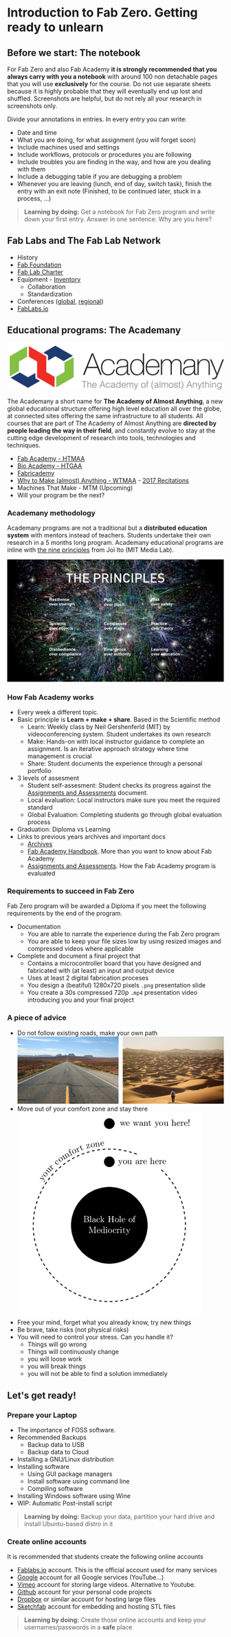 # Introduction to Fab Zero. Getting ready to unlearn

## Before we start: The notebook
For Fab Zero and also Fab Academy **it is strongly recommended that you always carry with you a notebook** with around 100 non detachable pages that you will use **exclusively** for the course. Do not use separate sheets because it is highly probable that they will eventually end up lost and shuffled. Screenshots are helpful, but do not rely all your research in screenshots only.

Divide your annotations in entries. In every entry you can write:

* Date and time
* What you are doing, for what assignment (you will forget soon)
* Include machines used and settings
* Include workflows, protocols or procedures you are following
* Include troubles you are finding in the way, and how are you dealing with them
* Include a debugging table if you are debugging a problem
* Whenever you are leaving (lunch, end of day, switch task), finish the entry with an exit note (Finished, to be continued later, stuck in a process, ...)

> **Learning by doing:** Get a notebook for Fab Zero program and write down your first entry. Answer in one sentence: Why are you here?

## Fab Labs and The Fab Lab Network
* History
* [Fab Foundation](http://fabfoundation.org)
* [Fab Lab Charter](http://fab.cba.mit.edu/about/charter/)
* Equipment - [Inventory](https://docs.google.com/spreadsheets/d/1U-jcBWOJEjBT5A0N84IUubtcHKMEMtndQPLCkZCkVsU/pub?single=true&gid=0&output=html)
  * Collaboration
  * Standardization
* Conferences ([global](http://fab13.fabevent.org/), [regional](https://fan4.fablabs.vn/))
* [FabLabs.io](http://fablabs.io)

## Educational programs: The Academany
![](./img/intro/academany.png)

The Academany a short name for **The Academy of Almost Anything**, a new global educational structure offering high level education all over the globe, at connected sites offering the same infrastructure to all students. All courses that are part of The Academy of Almost Anything are **directed by people leading the way in their field**, and constantly evolve to stay at the cutting edge development of research into tools, technologies and techniques.

* [Fab Academy - HTMAA](http://fabacademy.org/)
* [Bio Academy - HTGAA](http://bio.academany.org/)
* [Fabricademy](http://textile-academy.org/)
* [Why to Make (almost) Anything - WTMAA](http://academany.org/design/) - [2017 Recitations](http://archive.fabacademy.org/archives/2017/master/lectures/index.html)
* Machines That Make - MTM (Upcoming)
* Will your program be the next?

### Academany methodology
Academany programs are not a traditional but a **distributed education system** with mentors instead of teachers. Students undertake their own research in a 5 months long program. Academany educational programs are inline with [the nine principles](http://media.mit.edu/about/principles) from Joi Ito (MIT Media Lab).

![](./img/intro/principles.jpeg)

### How Fab Academy works
* Every week a different topic.
* Basic principle is **Learn + make + share**. Based in the Scientific method
  * Learn: Weekly class by Neil Gershenferld (MIT) by videoconferencing system. Student undertakes its own research
  * Make: Hands-on with local instructor guidance to complete an assignment. Is an iterative approach strategy where time management is crucial
  * Share: Student documents the experience through a personal portfolio
* 3 levels of assesment
  * Student self-assesment: Student checks its progress against the [Assignments and Assessments](http://docs.academany.org/FabAcademy-Assessment/_book/) document.
  * Local evaluation: Local instructors make sure you meet the required standard
  * Global Evaluation: Completing students go through global evaluation process
* Graduation: Diploma vs Learning
* Links to previous years archives and important docs
  * [Archives](http://archive.fabacademy.org)
  * [Fab Academy Handbook](http://docs.academany.org/FabAcademy-Handbook/_book/). More than you want to know about Fab Academy
  * [Assignments and Assessments](http://docs.academany.org/FabAcademy-Assessment/_book/). How the Fab Academy program is evaluated

### Requirements to succeed in Fab Zero
Fab Zero program will be awarded a Diploma if you meet the following requirements by the end of the program.
* Documentation
  * You are able to narrate the experience during the Fab Zero program
  * You are able to keep your file sizes low by using resized images and compressed videos where applicable
* Complete and document a final project that
  * Contains a microcontroller board that you have designed and fabricated with (at least) an input and output device
  * Uses at least 2 digital fabrication proceses
  * You design a (beatiful) 1280x720 pixels `.png` presentation slide
  * You create a 30s compressed 720p `.mp4` presentation video introducing you and your final project

### A piece of advice
* Do not follow existing roads, make your own path  
![](img/intro/makeyourpath.png)
* Move out of your comfort zone and stay there  
![](../diagrams/comfort.png)
* Free your mind, forget what you already know, try new things
* Be brave, take risks (not physical risks)
* You will need to control your stress. Can you handle it?
  * Things will go wrong
  * Things will continuously change
  * you will loose work
  * you will break things
  * you will not be able to find a solution immediately

## Let's get ready!

### Prepare your Laptop
* The importance of FOSS software.
* Recommended Backups
  * Backup data to USB
  * Backup data to Cloud
* Installing a GNU/Linux distribution
* Installing software
  * Using GUI package managers
  * Install software using command line
  * Compiling software
* Installing Windows software using Wine
* WIP: Automatic Post-install script

> **Learning by doing:** Backup your data, partition your hard drive and install Ubuntu-based distro in it

### Create online accounts
It is recommended that students create the following online accounts
* [Fablabs.io](fablabs.io) account. This is the official account used for many services
* [Google](google.com) account for all Google services (YouTube...)
* [Vimeo](vimeo.com) account for storing large videos. Alternative to Youtube.
* [Github](github.com) account for your personal code projects
* [Dropbox](dropbox.com) or similar account for hosting large files
* [Sketchfab](sketchfab.com) account for embedding and hosting STL files

> **Learning by doing:** Create those online accounts and keep your usernames/passwords in a **safe** place
